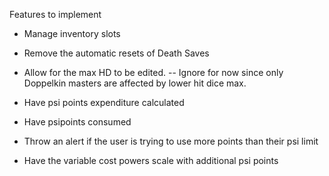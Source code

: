 Features to implement

* Manage inventory slots

* Remove the automatic resets of Death Saves

* Allow for the max HD to be edited. -- Ignore for now since only Doppelkin masters are affected by lower hit dice max.

* Have psi points expenditure calculated 

* Have psipoints consumed 

* Throw an alert if the user is trying to use more points than their psi limit 

* Have the variable cost powers scale with additional psi points
